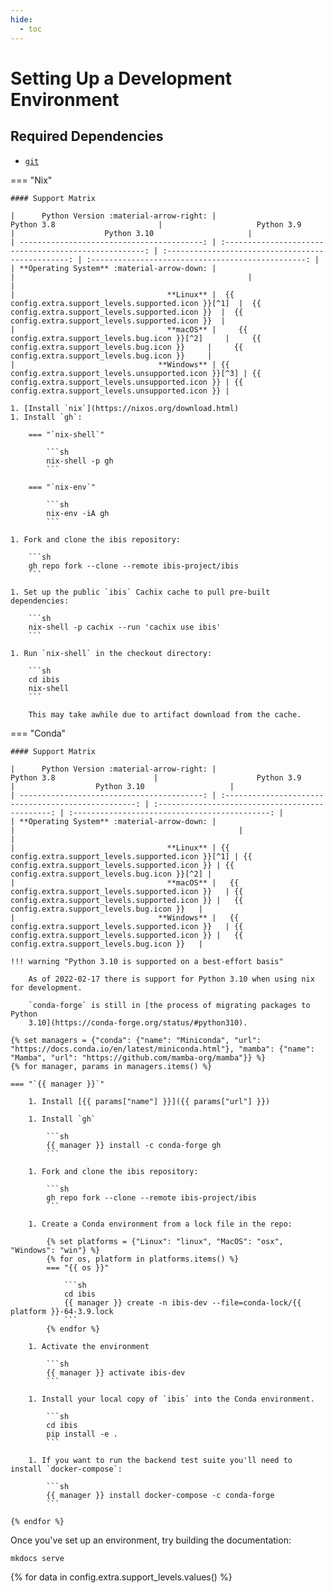 ```yaml
---
hide:
  - toc
---
```


# Setting Up a Development Environment

## Required Dependencies

- [`git`](https://git-scm.com/)

=== "Nix"

    #### Support Matrix

    |      Python Version :material-arrow-right: |                       Python 3.8                       |                     Python 3.9                     |                    Python 3.10                     |
    | -----------------------------------------: | :----------------------------------------------------: | :------------------------------------------------: | :------------------------------------------------: |
    | **Operating System** :material-arrow-down: |                                                        |                                                    |                                                    |
    |                                  **Linux** |  {{ config.extra.support_levels.supported.icon }}[^1]  |  {{ config.extra.support_levels.supported.icon }}  |  {{ config.extra.support_levels.supported.icon }}  |
    |                                  **macOS** |     {{ config.extra.support_levels.bug.icon }}[^2]     |     {{ config.extra.support_levels.bug.icon }}     |     {{ config.extra.support_levels.bug.icon }}     |
    |                                **Windows** | {{ config.extra.support_levels.unsupported.icon }}[^3] | {{ config.extra.support_levels.unsupported.icon }} | {{ config.extra.support_levels.unsupported.icon }} |

    1. [Install `nix`](https://nixos.org/download.html)
    1. Install `gh`:

        === "`nix-shell`"

            ```sh
            nix-shell -p gh
            ```

        === "`nix-env`"

            ```sh
            nix-env -iA gh
            ```

    1. Fork and clone the ibis repository:

        ```sh
        gh repo fork --clone --remote ibis-project/ibis
        ```

    1. Set up the public `ibis` Cachix cache to pull pre-built dependencies:

        ```sh
        nix-shell -p cachix --run 'cachix use ibis'
        ```

    1. Run `nix-shell` in the checkout directory:

        ```sh
        cd ibis
        nix-shell
        ```

        This may take awhile due to artifact download from the cache.

=== "Conda"

    #### Support Matrix

    |      Python Version :material-arrow-right: |                      Python 3.8                      |                      Python 3.9                  |                  Python 3.10                   |
    | -----------------------------------------: | :--------------------------------------------------: | :----------------------------------------------: | :--------------------------------------------: |
    | **Operating System** :material-arrow-down: |                                                      |                                                  |                                                |
    |                                  **Linux** | {{ config.extra.support_levels.supported.icon }}[^1] | {{ config.extra.support_levels.supported.icon }} | {{ config.extra.support_levels.bug.icon }}[^2] |
    |                                  **macOS** |   {{ config.extra.support_levels.supported.icon }}   | {{ config.extra.support_levels.supported.icon }} |   {{ config.extra.support_levels.bug.icon }}   |
    |                                **Windows** |   {{ config.extra.support_levels.supported.icon }}   | {{ config.extra.support_levels.supported.icon }} |   {{ config.extra.support_levels.bug.icon }}   |

    !!! warning "Python 3.10 is supported on a best-effort basis"

        As of 2022-02-17 there is support for Python 3.10 when using nix for development.

        `conda-forge` is still in [the process of migrating packages to Python
        3.10](https://conda-forge.org/status/#python310).

    {% set managers = {"conda": {"name": "Miniconda", "url": "https://docs.conda.io/en/latest/miniconda.html"}, "mamba": {"name": "Mamba", "url": "https://github.com/mamba-org/mamba"}} %}
    {% for manager, params in managers.items() %}

    === "`{{ manager }}`"

        1. Install [{{ params["name"] }}]({{ params["url"] }})

        1. Install `gh`

            ```sh
            {{ manager }} install -c conda-forge gh
            ```

        1. Fork and clone the ibis repository:

            ```sh
            gh repo fork --clone --remote ibis-project/ibis
            ```

        1. Create a Conda environment from a lock file in the repo:

            {% set platforms = {"Linux": "linux", "MacOS": "osx", "Windows": "win"} %}
            {% for os, platform in platforms.items() %}
            === "{{ os }}"

                ```sh
                cd ibis
                {{ manager }} create -n ibis-dev --file=conda-lock/{{ platform }}-64-3.9.lock
                ```
            {% endfor %}

        1. Activate the environment

            ```sh
            {{ manager }} activate ibis-dev
            ```

        1. Install your local copy of `ibis` into the Conda environment.

            ```sh
            cd ibis
            pip install -e .
            ```

        1. If you want to run the backend test suite you'll need to install `docker-compose`:

            ```sh
            {{ manager }} install docker-compose -c conda-forge
            ```

    {% endfor %}

Once you've set up an environment, try building the documentation:

```sh
mkdocs serve
```

{% for data in config.extra.support_levels.values() %}
[^{{ loop.index }}]: {{ data.description }}
{% endfor %}
